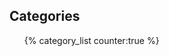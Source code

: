 <section>
  <h1>Categories</h1>
    <ul id="category-list">{% category_list counter:true %}</ul>
</section>

